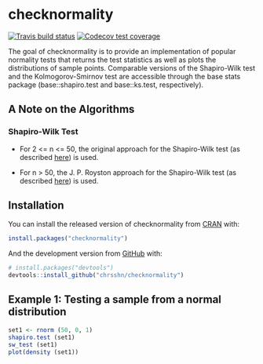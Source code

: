 
<!-- README.md is generated from README.Rmd. Please edit that file -->

# checknormality

<!-- badges: start -->

[![Travis build
status](https://travis-ci.com/chrsshn/checknormality.svg?branch=main)](https://travis-ci.com/chrsshn/checknormality)
[![Codecov test
coverage](https://codecov.io/gh/chrsshn/checknormality/branch/main/graph/badge.svg)](https://codecov.io/gh/chrsshn/checknormality?branch=main)
<!-- badges: end -->

The goal of checknormality is to provide an implementation of popular
normality tests that returns the test statistics as well as plots the
distributions of sample points. Comparable versions of the Shapiro-Wilk
test and the Kolmogorov-Smirnov test are accessible through the base
stats package (base::shapiro.test and base::ks.test, respectively).

## A Note on the Algorithms

### Shapiro-Wilk Test

  - For 2 \<= n \<= 50, the original approach for the Shapiro-Wilk test
    (as described
    [here](https://www.real-statistics.com/tests-normality-and-symmetry/statistical-tests-normality-symmetry/shapiro-wilk-test/))
    is used.

  - For n \> 50, the J. P. Royston approach for the Shapiro-Wilk test
    (as described
    [here](https://www.real-statistics.com/tests-normality-and-symmetry/statistical-tests-normality-symmetry/shapiro-wilk-expanded-test/))
    is used.

## Installation

You can install the released version of checknormality from
[CRAN](https://CRAN.R-project.org) with:

``` r
install.packages("checknormality")
```

And the development version from [GitHub](https://github.com/) with:

``` r
# install.packages("devtools")
devtools::install_github("chrsshn/checknormality")
```

## Example 1: Testing a sample from a normal distribution

``` r
set1 <- rnorm (50, 0, 1)
shapiro.test (set1)
sw_test (set1)
plot(density (set1))
```
